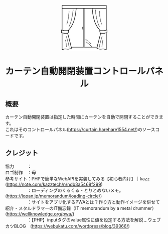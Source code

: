 <p align="center"><img src="icon-512x512.png" width="150px"></p>
<h1 align="center">カーテン自動開閉装置コントロールパネル</h1>
<h2>概要</h2>
<p>カーテン自動開閉装置は指定した時間にカーテンを自動で開閉することができます。<br>これはそのコントロールパネル(<a href="https://curtain.harehare1554.net/">https://curtain.harehare1554.net/</a>)のソースコードです。</p>
<h2>クレジット</h2>
<p>協力　　　：<br>ロゴ制作　：母<br>参考サイト：PHPで簡単なWebAPIを実装してみる【初心者向け】｜kazz　(<a href="https://note.com/kazztech/n/ndb3a5468f299">https://note.com/kazztech/n/ndb3a5468f299</a>)<br>　　　　　：ローディングのくるくる - とりとめないメモ。　(<a href="https://lopan.jp/memorandum/loading-circle/">https://lopan.jp/memorandum/loading-circle/</a>)<br>　　　　　：サイトをアプリ化するPWAとは？作り方と動作イメージを併せて紹介 - メタルドラマーのIT備忘録（IT memorandum by a metal drummer）　(<a href="https://wellknowledge.org/pwa/">https://wellknowledge.org/pwa/</a>)<br>　　　　　：【PHP】inputタグのvalue属性に値を設定する方法を解説 _ ウェブカツBLOG　(<a href="https://webukatu.com/wordpress/blog/39366/">https://webukatu.com/wordpress/blog/39366/</a>)</p>
